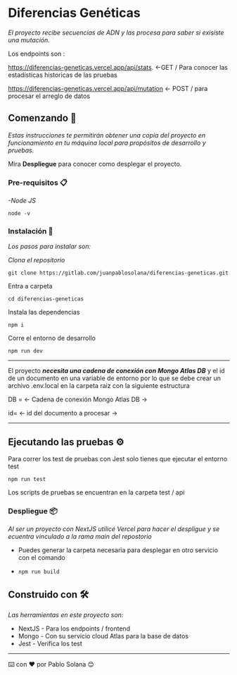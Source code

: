 # Diferencias Genéticas

_El proyecto recibe secuencias de ADN y las procesa para saber si exisiste una mutación._

Los endpoints son :

https://diferencias-geneticas.vercel.app/api/stats. <-GET / Para conocer las estadísticas historicas de las pruebas

https://diferencias-geneticas.vercel.app/api/mutation <- POST / para procesar el arreglo de datos

## Comenzando 🚀

_Estas instrucciones te permitirán obtener una copia del proyecto en funcionamiento en tu máquina local para propósitos de desarrollo y pruebas._

Mira **Despliegue** para conocer como desplegar el proyecto.

### Pre-requisitos 📋

_-Node JS_

```
node -v
```

### Instalación 🔧

_Los pasos para instalar son:_

_Clona el repositorio_

```
git clone https://gitlab.com/juanpablosolana/diferencias-geneticas.git
```

Entra a carpeta

```
cd diferencias-geneticas
```

Instala las dependencias

```
npm i
```

Corre el entorno de desarrollo

```
npm run dev
```

---

El proyecto ***necesita una cadena de conexión con Mongo Atlas DB*** y el id de un documento en una variable de entorno por lo que se debe crear un archivo .env.local en la carpeta raiz con la siguiente estructura

DB = <- Cadena de conexión Mongo Atlas DB ->

id= <- id del documento a procesar ->

---

## Ejecutando las pruebas ⚙️

Para correr los test de pruebas con Jest solo tienes que ejecutar el entorno test

```
npm run test
```

Los scripts de pruebas se encuentran en la carpeta test / api

### Despliegue 📦

_Al ser un proyecto con NextJS utilicé Vercel para hacer el despligue y se ecuentra vinculado a la rama main del repostorio_

- Puedes generar la carpeta necesaria para desplegar en otro servicio con el comando
- ```
  npm run build
  ```

## Construido con 🛠️

_Las herramientas en este proyecto son:_

* NextJS - Para los endpoints / frontend
* Mongo - Con su servicio cloud Atlas para la base de datos
* Jest -  Verifica los test

---

⌨️ con ❤️ por Pablo Solana 😊
